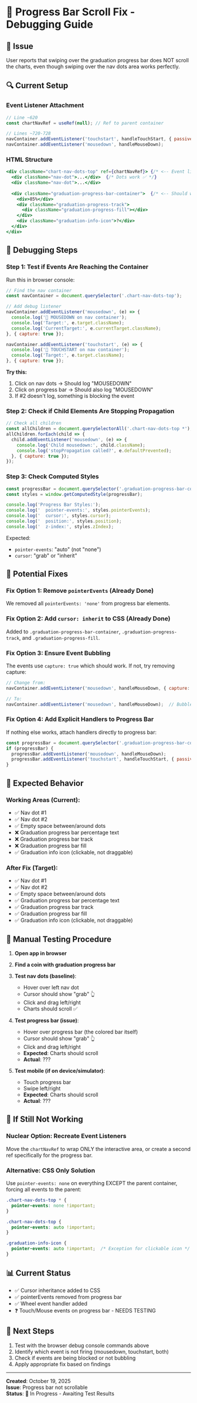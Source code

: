# 🔧 Progress Bar Scroll Fix - Debugging Guide

## 🐛 Issue
User reports that swiping over the graduation progress bar does NOT scroll the charts, even though swiping over the nav dots area works perfectly.

## 🔍 Current Setup

### Event Listener Attachment
```javascript
// Line ~620
const chartNavRef = useRef(null); // Ref to parent container

// Lines ~720-728
navContainer.addEventListener('touchstart', handleTouchStart, { passive: false, capture: true });
navContainer.addEventListener('mousedown', handleMouseDown);
```

### HTML Structure
```jsx
<div className="chart-nav-dots-top" ref={chartNavRef}> {/* <-- Event listeners here */}
  <div className="nav-dot">...</div>  {/* Dots work ✅ */}
  <div className="nav-dot">...</div>
  
  <div className="graduation-progress-bar-container">  {/* <-- Should work but doesn't ❌ */}
    <div>85%</div>
    <div className="graduation-progress-track">
      <div className="graduation-progress-fill"></div>
    </div>
    <div className="graduation-info-icon">?</div>
  </div>
</div>
```

## 🧪 Debugging Steps

### Step 1: Test if Events Are Reaching the Container
Run this in browser console:

```javascript
// Find the nav container
const navContainer = document.querySelector('.chart-nav-dots-top');

// Add debug listener
navContainer.addEventListener('mousedown', (e) => {
  console.log('🔵 MOUSEDOWN on nav container');
  console.log('Target:', e.target.className);
  console.log('CurrentTarget:', e.currentTarget.className);
}, { capture: true });

navContainer.addEventListener('touchstart', (e) => {
  console.log('📱 TOUCHSTART on nav container');
  console.log('Target:', e.target.className);
}, { capture: true });
```

**Try this:**
1. Click on nav dots → Should log "MOUSEDOWN"
2. Click on progress bar → Should also log "MOUSEDOWN"
3. If #2 doesn't log, something is blocking the event

### Step 2: Check if Child Elements Are Stopping Propagation
```javascript
// Check all children
const allChildren = document.querySelectorAll('.chart-nav-dots-top *');
allChildren.forEach(child => {
  child.addEventListener('mousedown', (e) => {
    console.log('Child mousedown:', child.className);
    console.log('stopPropagation called?', e.defaultPrevented);
  }, { capture: true });
});
```

### Step 3: Check Computed Styles
```javascript
const progressBar = document.querySelector('.graduation-progress-bar-container');
const styles = window.getComputedStyle(progressBar);

console.log('Progress Bar Styles:');
console.log('  pointer-events:', styles.pointerEvents);
console.log('  cursor:', styles.cursor);
console.log('  position:', styles.position);
console.log('  z-index:', styles.zIndex);
```

Expected:
- `pointer-events`: "auto" (not "none")
- `cursor`: "grab" or "inherit"

## 🔧 Potential Fixes

### Fix Option 1: Remove `pointerEvents` (Already Done)
We removed all `pointerEvents: 'none'` from progress bar elements.

### Fix Option 2: Add `cursor: inherit` to CSS (Already Done)
Added to `.graduation-progress-bar-container`, `.graduation-progress-track`, and `.graduation-progress-fill`.

### Fix Option 3: Ensure Event Bubbling
The events use `capture: true` which should work. If not, try removing capture:

```javascript
// Change from:
navContainer.addEventListener('mousedown', handleMouseDown, { capture: true });

// To:
navContainer.addEventListener('mousedown', handleMouseDown);  // Bubble phase
```

### Fix Option 4: Add Explicit Handlers to Progress Bar
If nothing else works, attach handlers directly to progress bar:

```javascript
const progressBar = document.querySelector('.graduation-progress-bar-container');
if (progressBar) {
  progressBar.addEventListener('mousedown', handleMouseDown);
  progressBar.addEventListener('touchstart', handleTouchStart, { passive: false });
}
```

## 🎯 Expected Behavior

### Working Areas (Current):
- ✅ Nav dot #1
- ✅ Nav dot #2
- ✅ Empty space between/around dots
- ❌ Graduation progress bar percentage text
- ❌ Graduation progress bar track
- ❌ Graduation progress bar fill
- ✅ Graduation info icon (clickable, not draggable)

### After Fix (Target):
- ✅ Nav dot #1
- ✅ Nav dot #2  
- ✅ Empty space between/around dots
- ✅ Graduation progress bar percentage text
- ✅ Graduation progress bar track
- ✅ Graduation progress bar fill
- ✅ Graduation info icon (clickable, not draggable)

## 📝 Manual Testing Procedure

1. **Open app in browser**
2. **Find a coin with graduation progress bar**
3. **Test nav dots (baseline)**:
   - Hover over left nav dot
   - Cursor should show "grab" 👆
   - Click and drag left/right
   - Charts should scroll ✅
   
4. **Test progress bar (issue)**:
   - Hover over progress bar (the colored bar itself)
   - Cursor should show "grab" 👆
   - Click and drag left/right
   - **Expected**: Charts should scroll
   - **Actual**: ???

5. **Test mobile (if on device/simulator)**:
   - Touch progress bar
   - Swipe left/right
   - **Expected**: Charts should scroll
   - **Actual**: ???

## 🚨 If Still Not Working

### Nuclear Option: Recreate Event Listeners
Move the `chartNavRef` to wrap ONLY the interactive area, or create a second ref specifically for the progress bar.

### Alternative: CSS Only Solution
Use `pointer-events: none` on everything EXCEPT the parent container, forcing all events to the parent:

```css
.chart-nav-dots-top * {
  pointer-events: none !important;
}

.chart-nav-dots-top {
  pointer-events: auto !important;
}

.graduation-info-icon {
  pointer-events: auto !important;  /* Exception for clickable icon */
}
```

## 📊 Current Status

- ✅ Cursor inheritance added to CSS
- ✅ pointerEvents removed from progress bar
- ✅ Wheel event handler added
- ❓ Touch/Mouse events on progress bar - NEEDS TESTING

## 🔄 Next Steps

1. Test with the browser debug console commands above
2. Identify which event is not firing (mousedown, touchstart, both)
3. Check if events are being blocked or not bubbling
4. Apply appropriate fix based on findings

---

**Created**: October 19, 2025  
**Issue**: Progress bar not scrollable  
**Status**: 🔄 In Progress - Awaiting Test Results
